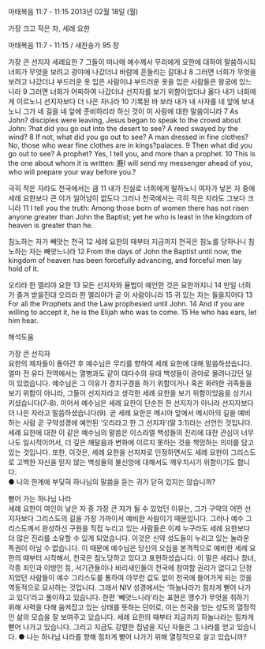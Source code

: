 마태복음 11:7 - 11:15 
2013년 02월 18일 (월)

가장 크고 작은 자, 세례 요한



마태복음 11:7 - 11:15 / 새찬송가 95 장


가장 큰 선지자 세례요한
7 그들이 떠나매 예수께서 무리에게 요한에 대하여 말씀하시되 너희가 무엇을 보려고 광야에 나갔더냐 바람에 흔들리는 갈대냐 8 그러면 너희가 무엇을 보려고 나갔더냐 부드러운 옷 입은 사람이냐 부드러운 옷을 입은 사람들은 왕궁에 있느니라 9 그러면 너희가 어찌하여 나갔더냐 선지자를 보기 위함이었더냐 옳다 내가 너희에게 이르노니 선지자보다 더 나은 자니라 10 기록된 바 보라 내가 내 사자를 네 앞에 보내노니 그가 네 길을 네 앞에 준비하리라 하신 것이 이 사람에 대한 말씀이니라
7 As John? disciples were leaving, Jesus began to speak to the crowd about John: ?hat did you go out into the desert to see? A reed swayed by the wind? 8 If not, what did you go out to see? A man dressed in fine clothes? No, those who wear fine clothes are in kings?palaces. 9 Then what did you go out to see? A prophet? Yes, I tell you, and more than a prophet. 10 This is the one about whom it is written: 鹿I will send my messenger ahead of you, who will prepare your way before you.?  

극히 작은 자라도 천국에서는 큼
11 내가 진실로 너희에게 말하노니 여자가 낳은 자 중에 세례 요한보다 큰 이가 일어남이 없도다 그러나 천국에서는 극히 작은 자라도 그보다 크니라
11 I tell you the truth: Among those born of women there has not risen anyone greater than John the Baptist; yet he who is least in the kingdom of heaven is greater than he.   

침노하는 자가 빼앗는 천국
12 세례 요한의 때부터 지금까지 천국은 침노를 당하나니 침노하는 자는 빼앗느니라
12 From the days of John the Baptist until now, the kingdom of heaven has been forcefully advancing, and forceful men lay hold of it.   

오리라 한 엘리야 요한
13 모든 선지자와 율법이 예언한 것은 요한까지니 14 만일 너희가 즐겨 받을진대 오리라 한 엘리야가 곧 이 사람이니라 15 귀 있는 자는 들을지어다
13 For all the Prophets and the Law prophesied until John. 14 And if you are willing to accept it, he is the Elijah who was to come. 15 He who has ears, let him hear.

해석도움





가장 큰 선지자  
요한의 제자들이 돌아간 후 예수님은 무리를 향하여 세례 요한에 대해 말씀하셨습니다. 얼마 전 유다 전역에서는 열병과도 같이 대다수의 유대 백성들이 광야로 몰려나갔던 일이 있었습니다. 예수님은 그 이유가 경치구경을 하기 위함이거나 혹은 화려한 귀족들을 보기 위함이 아니라, 그들이 선지자라고 생각한 세례 요한을 보기 위함이었음을 상기시키셨습니다(7-8). 이어서 예수님은 세례 요한이 단순한 한 선지자가 아니라 선지자보다 더 나은 자라고 말씀하셨습니다(9). 곧 세례 요한은 메시아 앞에서 메시아의 길을 예비하는 사람 곧 구약성경에 예언된 ‘오리라고 한 그 선지자’(말 3:1)라는 선언인 것입니다. 세례 요한에 대한 이 같은 예수님의 말씀은 이스라엘 백성들의 진리에 대한 관심이 너무나도 일시적이어서, 더 깊은 깨달음과 변화에 이르지 못하는 것을 책망하는 의미를 담고 있는 것입니다. 또한, 이것은, 세례 요한을 선지자로 인정하면서도 세례 요한이 그리스도로 고백한 자신을 믿지 않는 백성들의 불신앙에 대해서도 깨우치시기 위함이기도 합니다.  
● 나의 한계에 부딪혀 하나님의 말씀을 듣는 귀가 닫혀 있지는 않습니까?   

뻗어 가는 하나님 나라  
세례 요한이 여인이 낳은 자 중 가장 큰 자가 될 수 있었던 이유는, 그가 구약의 어떤 선지자보다 그리스도의 길을 가장 가까이서 예비한 사람이기 때문입니다. 그러나 예수 그리스도께서 완성하신 구원을 직접 누리고 있는 사람들은 이제 누구라도 세례 요한보다 더 많은 진리를 소유할 수 있게 되었습니다. 이것은 신약 성도들이 누리고 있는 놀라운 특권이 아닐 수 없습니다. 이 때문에 예수님은 당신의 오심을 본격적으로 예비한 세례 요한의 때부터 시작해서, 천국은 침노당하고 있다고 표현하셨습니다. 이 말은 세리나 창녀, 각종 죄인과 이방인 등, 서기관들이나 바리새인들이 천국에 참여할 권리가 없다고 단정 지었던 사람들이 예수 그리스도를 통하여 아무런 값도 없이 천국에 들어가게 되는 것을 역동적으로 묘사하는 것입니다. 그래서 NIV 성경에서는 ‘하늘나라가 힘차게 뻗어 나가고 있다’라고 풀이하고 있습니다. 한편 ‘빼앗느니라’라는 표현은 맹수가 무엇을 취하기 위해 사력을 다해 움켜잡고 있는 상태를 뜻하는 단어로, 이는 천국을 얻는 성도의 열정적인 삶의 모습을 잘 보여주고 있습니다. 세례 요한의 때부터 지금까지 하늘나라는 힘차게 뻗어 나가고 있습니다. 그리고 지금도 강렬한 집념을 지닌 자들은 그 나라를 얻고 있습니다. 
● 나는 하나님 나라를 향해 힘차게 뻗어 나가기 위해 열정적으로 살고 있습니까?